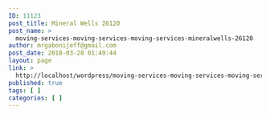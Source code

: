```yaml
---
ID: 11123
post_title: Mineral Wells 26120
post_name: >
  moving-services-moving-services-moving-services-mineralwells-26120
author: mrgabonijeff@gmail.com
post_date: 2018-03-28 01:49:44
layout: page
link: >
  http://localhost/wordpress/moving-services-moving-services-moving-services-mineralwells-26120/
published: true
tags: [ ]
categories: [ ]
---
```

